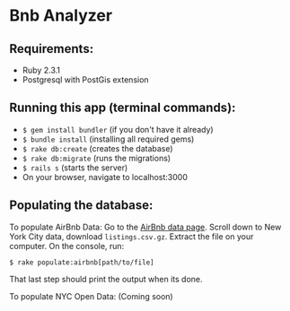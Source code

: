 # Bnb Analyzer

## Requirements:

* Ruby 2.3.1
* Postgresql with PostGis extension

## Running this app (terminal commands):

* `$ gem install bundler` (if you don't have it already)
* `$ bundle install` (installing all required gems)
* `$ rake db:create` (creates the database)
* `$ rake db:migrate` (runs the migrations)
* `$ rails s` (starts the server)
* On your browser, navigate to localhost:3000

## Populating the database:

To populate AirBnb Data:
Go to the [AirBnb data page](insideairbnb.com/get-the-data.html).
Scroll down to New York City data, download `listings.csv.gz`.
Extract the file on your computer.
On the console, run:

`$ rake populate:airbnb[path/to/file]`

That last step should print the output when its done.

To populate NYC Open Data: 
(Coming soon)